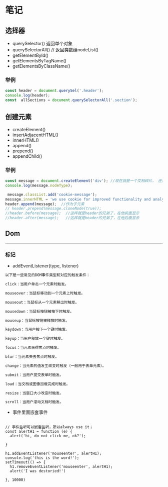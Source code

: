 # 笔记

## 选择器
* querySelector() 返回单个对象
* querySelectorAll() // 返回类数组nodeList()
* getElementById()
* getElementsByTagName()
* getElementsByClassName()
### 举例
```javascript
const header = document.querySel('.header');
console.log(header);
const  allSections = document.querySelectorAll('.section');
```
## 创建元素
* createElement()
* insertAdjacentHTML()
* innerHTML()
* append()
* prepend()
* appendChild()
### 举例
```javascript
const message = document.createElement('div'); //现在我是一个文档碎片， 还是javascript里面的孤儿。但是拥有Dom属性了
console.log(message.nodeType);

 message.classList.add('cookie-message');
message.innerHTML = 'we use cookie for improved functionality and analytics <button class="btn btn--close-cookie">Got it</button>';
header.append(message);  //作为子元素
// header.prepend(message.cloneNode(true));
//header.before(message);  //这样就是header的兄弟了，在他前面显示
//header.after(message);   //这样就是header的兄弟了，在他后面显示
```

## Dom
-----
### 标记

* addEventListener(type, listener)

```javascript
以下是一些常见的DOM事件类型和对应的触发条件：

click：当用户单击一个元素时触发。

mouseover：当鼠标移动到一个元素上时触发。

mouseout：当鼠标从一个元素移出时触发。

mousedown：当鼠标按钮被按下时触发。

mouseup：当鼠标按钮被释放时触发。

keydown：当用户按下一个键时触发。

keyup：当用户释放一个键时触发。

focus：当元素获得焦点时触发。

blur：当元素失去焦点时触发。

change：当元素的值发生改变时触发（一般用于表单元素）。

submit：当用户提交表单时触发。

load：当文档或图像加载完成时触发。

resize：当窗口大小改变时触发。

scroll：当用户滚动文档时触发。
```
* 事件里面嵌套事件
```

// 事件监听可以嵌套监听，所以always use it；
const alertH1 = function (e) {
  alert('hi, do not click me, ok?');

}

h1.addEventListener('mouseenter', alertH1);
console.log('this is the word!');
setTimeout(() => {
  h1.removeEventListener('mouseenter', alertH1);
  alert('I was destoried!')

}, 10000)
```

#### 
